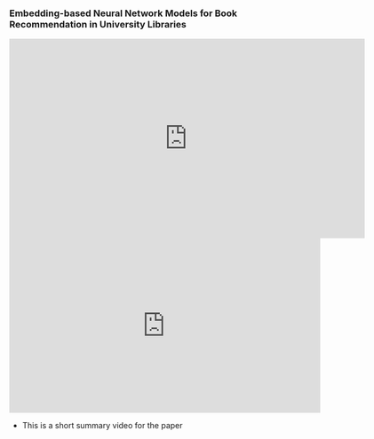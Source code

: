 

### Embedding-based Neural Network Models for Book Recommendation in University Libraries




<iframe width="640" height="360" src="https://www.youtube.com/embed/6Az2cNU7gUw" frameborder="0" gesture="media" allowfullscreen=""></iframe>


<iframe width="560" height="315" src="https://www.youtube.com/embed/" frameborder="0" allowfullscreen></iframe>

- This is a short summary video for the paper
